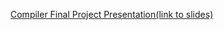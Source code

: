 [Compiler Final Project Presentation(link to slides)](https://docs.google.com/presentation/d/1qng-dGNhwjIODeMyhCt7563XYw7yed-mEdOSPo8k6Q8/edit?usp=sharing)
